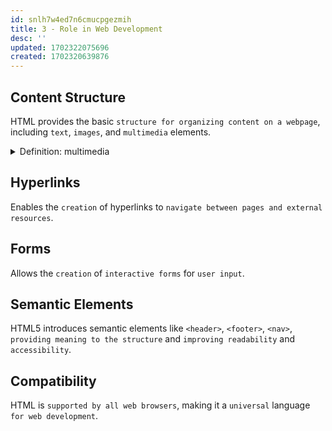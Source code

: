 ```yaml
---
id: snlh7w4ed7n6cmucpgezmih
title: 3 - Role in Web Development
desc: ''
updated: 1702322075696
created: 1702320639876
---
```


## Content Structure 
HTML provides the basic `structure for organizing content on a webpage`, including `text`, `images`, and `multimedia` elements.

<!-- start of 'multimedia' section -->
<details>
    <summary>Definition: multimedia</summary>

#
Refers to the `integration` **of** `various` forms of `media`, **such as** `text`, `graphics`, `audio`, `video`, and `animations`, **to** `inform` **or** `entertain users`.

---
</details>
<!-- end of 'multimedia' section -->

## Hyperlinks
Enables the `creation` of hyperlinks to `navigate between pages and external resources`.

## Forms
Allows the `creation` of `interactive forms` for `user input`.

## Semantic Elements 
HTML5 introduces semantic elements like `<header>`, `<footer>`, `<nav>`, `providing meaning to the structure` and `improving readability` and `accessibility`.

## Compatibility
HTML is `supported by all web browsers`, making it a `universal` language `for web development`.